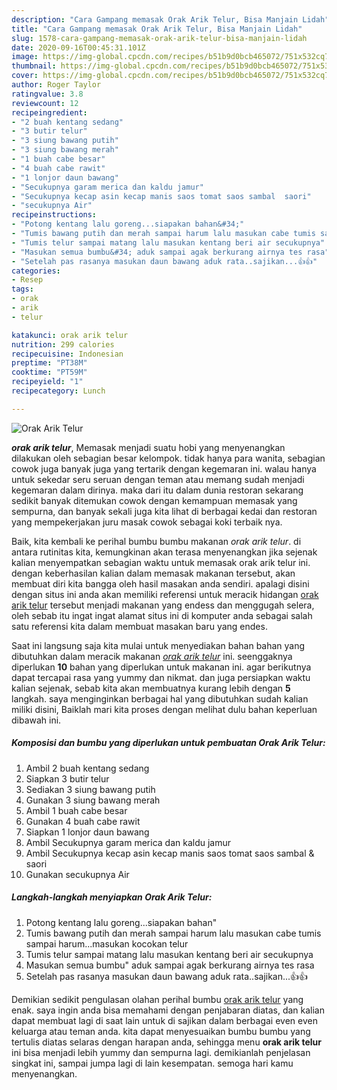 ```yaml
---
description: "Cara Gampang memasak Orak Arik Telur, Bisa Manjain Lidah"
title: "Cara Gampang memasak Orak Arik Telur, Bisa Manjain Lidah"
slug: 1578-cara-gampang-memasak-orak-arik-telur-bisa-manjain-lidah
date: 2020-09-16T00:45:31.101Z
image: https://img-global.cpcdn.com/recipes/b51b9d0bcb465072/751x532cq70/orak-arik-telur-foto-resep-utama.jpg
thumbnail: https://img-global.cpcdn.com/recipes/b51b9d0bcb465072/751x532cq70/orak-arik-telur-foto-resep-utama.jpg
cover: https://img-global.cpcdn.com/recipes/b51b9d0bcb465072/751x532cq70/orak-arik-telur-foto-resep-utama.jpg
author: Roger Taylor
ratingvalue: 3.8
reviewcount: 12
recipeingredient:
- "2 buah kentang sedang"
- "3 butir telur"
- "3 siung bawang putih"
- "3 siung bawang merah"
- "1 buah cabe besar"
- "4 buah cabe rawit"
- "1 lonjor daun bawang"
- "Secukupnya garam merica dan kaldu jamur"
- "Secukupnya kecap asin kecap manis saos tomat saos sambal  saori"
- "secukupnya Air"
recipeinstructions:
- "Potong kentang lalu goreng...siapakan bahan&#34;"
- "Tumis bawang putih dan merah sampai harum lalu masukan cabe tumis sampai harum...masukan kocokan telur"
- "Tumis telur sampai matang lalu masukan kentang beri air secukupnya"
- "Masukan semua bumbu&#34; aduk sampai agak berkurang airnya tes rasa"
- "Setelah pas rasanya masukan daun bawang aduk rata..sajikan...👍👍"
categories:
- Resep
tags:
- orak
- arik
- telur

katakunci: orak arik telur 
nutrition: 299 calories
recipecuisine: Indonesian
preptime: "PT38M"
cooktime: "PT59M"
recipeyield: "1"
recipecategory: Lunch

---
```



![Orak Arik Telur](https://img-global.cpcdn.com/recipes/b51b9d0bcb465072/751x532cq70/orak-arik-telur-foto-resep-utama.jpg)

<b><i>orak arik telur</i></b>, Memasak menjadi suatu hobi yang menyenangkan dilakukan oleh sebagian besar kelompok. tidak hanya para wanita, sebagian cowok juga banyak juga yang tertarik dengan kegemaran ini. walau hanya untuk sekedar seru seruan dengan teman atau memang sudah menjadi kegemaran dalam dirinya. maka dari itu dalam dunia restoran sekarang sedikit banyak ditemukan cowok dengan kemampuan memasak yang sempurna, dan banyak sekali juga kita lihat di berbagai kedai dan restoran yang mempekerjakan juru masak cowok sebagai koki terbaik nya.



Baik, kita kembali ke perihal bumbu bumbu makanan <i>orak arik telur</i>. di antara rutinitas kita, kemungkinan akan terasa menyenangkan jika sejenak kalian menyempatkan sebagian waktu untuk memasak orak arik telur ini. dengan keberhasilan kalian dalam memasak makanan tersebut, akan membuat diri kita bangga oleh hasil masakan anda sendiri. apalagi disini dengan situs ini anda akan memiliki referensi untuk meracik hidangan <u>orak arik telur</u> tersebut menjadi makanan yang endess dan menggugah selera, oleh sebab itu ingat ingat alamat situs ini di komputer anda sebagai salah satu referensi kita dalam membuat masakan baru yang endes.


Saat ini langsung saja kita mulai untuk menyediakan bahan bahan yang dibutuhkan dalam meracik makanan <u><i>orak arik telur</i></u> ini. seenggaknya diperlukan <b>10</b> bahan yang diperlukan untuk makanan ini. agar berikutnya dapat tercapai rasa yang yummy dan nikmat. dan juga persiapkan waktu kalian sejenak, sebab kita akan membuatnya kurang lebih dengan <b>5</b> langkah. saya menginginkan berbagai hal yang dibutuhkan sudah kalian miliki disini, Baiklah mari kita proses dengan melihat dulu bahan keperluan dibawah ini.

<!--inarticleads1-->

##### Komposisi dan bumbu yang diperlukan untuk pembuatan Orak Arik Telur:

1. Ambil 2 buah kentang sedang
1. Siapkan 3 butir telur
1. Sediakan 3 siung bawang putih
1. Gunakan 3 siung bawang merah
1. Ambil 1 buah cabe besar
1. Gunakan 4 buah cabe rawit
1. Siapkan 1 lonjor daun bawang
1. Ambil Secukupnya garam merica dan kaldu jamur
1. Ambil Secukupnya kecap asin kecap manis saos tomat saos sambal &amp; saori
1. Gunakan secukupnya Air




<!--inarticleads2-->

##### Langkah-langkah menyiapkan Orak Arik Telur:

1. Potong kentang lalu goreng...siapakan bahan&#34;
1. Tumis bawang putih dan merah sampai harum lalu masukan cabe tumis sampai harum...masukan kocokan telur
1. Tumis telur sampai matang lalu masukan kentang beri air secukupnya
1. Masukan semua bumbu&#34; aduk sampai agak berkurang airnya tes rasa
1. Setelah pas rasanya masukan daun bawang aduk rata..sajikan...👍👍




Demikian sedikit pengulasan olahan perihal bumbu <u>orak arik telur</u> yang enak. saya ingin anda bisa memahami dengan penjabaran diatas, dan kalian dapat membuat lagi di saat lain untuk di sajikan dalam berbagai even even keluarga atau teman anda. kita dapat menyesuaikan bumbu bumbu yang tertulis diatas selaras dengan harapan anda, sehingga menu <b>orak arik telur</b> ini bisa menjadi lebih yummy dan sempurna lagi. demikianlah penjelasan singkat ini, sampai jumpa lagi di lain kesempatan. semoga hari kamu menyenangkan.
